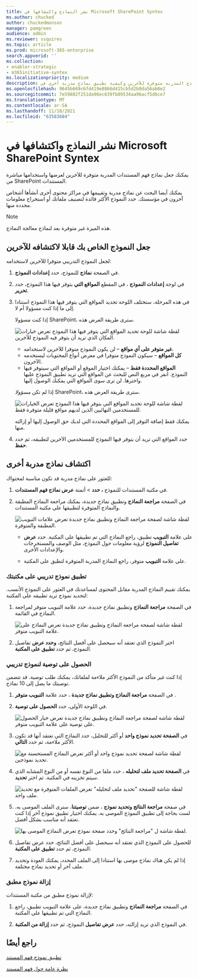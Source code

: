 ```yaml
---
title: نشر النماذج واكتشافها في Microsoft SharePoint Syntex
ms.author: chucked
author: chuckedmonson
manager: pamgreen
audience: admin
ms.reviewer: ssquires
ms.topic: article
ms.prod: microsoft-365-enterprise
search.appverid: ''
ms.collection:
- enabler-strategic
- m365initiative-syntex
ms.localizationpriority: medium
description: تعرف على كيفية جعل النماذج المدربة متوفرة للآخرين وكيفية تطبيق نماذج مدربة أخرى في Microsoft SharePoint Syntex.
ms.openlocfilehash: 9645b669c6fd419e8866d415cb5d2b0da56ab0e2
ms.sourcegitcommit: 7e59802f251da96ec639fb09534aa96acf5d6ce7
ms.translationtype: MT
ms.contentlocale: ar-SA
ms.lasthandoff: 11/18/2021
ms.locfileid: "63583684"
---
```

# <a name="publish-and-discover-models-in-microsoft-sharepoint-syntex"></a>نشر النماذج واكتشافها في Microsoft SharePoint Syntex

يمكنك جعل نماذج فهم المستندات المدربة متوفرة للآخرين لعرضها واستخدامها مباشرة من SharePoint المستندات. 

يمكنك أيضا البحث عن نماذج مدربة وتقييمها في مراكز محتوى أخرى أنشأها أشخاص آخرون في مؤسستك. حدد النموذج الأكثر فائدة لتصنيف ملفاتك أو استخراج معلومات محددة منها. 

> [!NOTE]
> هذه الميزة غير متوفرة بعد لنماذج معالجة النماذج.

## <a name="make-your-model-discoverable-to-others"></a>جعل النموذج الخاص بك قابلا لاكتشافه للآخرين

لجعل النموذج التدريبي متوفرا للآخرين لاستخدامه:

1. في الصفحة **نماذج** للنموذج، حدد **إعدادات النموذج**.

2. في لوحة **إعدادات النموذج** ، في المقطع **المواقع التي** يتوفر فيها هذا النموذج، حدد **تحرير**.

3. في هذه المرحلة، ستختلف اللوحة تحديد المواقع التي يتوفر فيها هذا النموذج استنادا إلى ما إذا كنت مسؤولا أم لا. 

    إذا كنت مسؤولا SharePoint، سترى طريقة العرض هذه.

    ![لقطة شاشة للوحة تحديد المواقع التي يتوفر فيها هذا النموذج تعرض خيارات المكان الذي تريد أن يتوفر فيه النموذج للآخرين.](../media/content-understanding/select-sites.png)

    - **غير متوفر على أي مواقع** – لن يكون النموذج متوفرا للآخرين لاستخدامه.
    - **كل المواقع** – سيكون النموذج متوفرا في معرض أنواع المحتويات ليستخدمه الآخرون.
    - **المواقع المحددة فقط** – يمكنك اختيار الموقع أو المواقع التي سيتوفر فيها النموذج. انقر في مربع النص للبحث عن المواقع التي تريد تطبيق النموذج عليها واخترها. لن ترى سوى المواقع التي يمكنك الوصول إليها.

    إذا لم تكن *مسؤولا* SharePoint، سترى طريقة العرض هذه.

    ![لقطة شاشة للوحة تحديد المواقع التي يتوفر فيها هذا النموذج تعرض الخيارات للمستخدمين النهائيين الذين لديهم مواقع قليلة متوفرة فقط.](../media/content-understanding/select-site-user.png)

    يمكنك فقط إضافة التوفر إلى المواقع المحددة التي لديك حق الوصول إليها أو إزالته منها.

4. حدد المواقع التي تريد أن يتوفر فيها النموذج للمستخدمين الآخرين لتطبيقه، ثم حدد **حفظ**.

## <a name="discover-other-trained-models"></a>اكتشاف نماذج مدربة أخرى

للعثور على نماذج مدربة قد تكون مناسبة لمحتواك:

1. في مكتبة المستندات للنموذج **، حدد** >  أتمتة **عرض نماذج فهم المستندات**.

2. في الصفحة **مراجعة النماذج** وتطبيق نماذج جديدة، يمكنك مراجعة النماذج المطبقة والنماذج المتوفرة لتطبيقها على مكتبة المستندات.

    ![لقطة شاشة لصفحة مراجعة النماذج وتطبيق نماذج جديدة تعرض علامات التبويب المطبقة والمتوفرة.](../media/content-understanding/review-models-apply-new-ones.png)

   - على علامة **التبويب** تطبيق، راجع النماذج التي تم تطبيقها على المكتبة. حدد **عرض تفاصيل النموذج** لرؤية معلومات حول النموذج، مثل الوصف والمستخرجات والإعدادات الأخرى.
   
   - على علامة **التبويب** متوفر، راجع النماذج المدربة المتوفرة لتطبق على المكتبة.


### <a name="apply-a-trained-model-to-your-library"></a>تطبيق نموذج تدريبي على مكتبتك

يمكنك تقييم النماذج المدربة مقابل المحتوى لمساعدتك في العثور على النموذج الأنسب. لتحديد نموذج تريد تطبيقه على المكتبة:

1. في الصفحة **مراجعة النماذج** وتطبيق نماذج جديدة، حدد علامة التبويب متوفر لمراجعة  النماذج في القائمة.

    ![لقطة شاشة لصفحة مراجعة النماذج وتطبيق نماذج جديدة تعرض النماذج على علامة التبويب متوفر.](../media/content-understanding/available-models-to-apply.png)

2. اختر النموذج الذي تعتقد أنه سيحصل على أفضل النتائج، **وحدد عرض** تفاصيل النموذج، ثم حدد **تطبيق على المكتبة**.

### <a name="get-a-recommendation-for-a-trained-model"></a>الحصول على توصية لنموذج تدريبي

إذا كنت غير متأكد من النموذج الأكثر ملاءمة لملفاتك، يمكنك طلب توصية. قد تتضمن توصيتك ما يصل إلى 10 نماذج.

1. في الصفحة **مراجعة النماذج وتطبيق نماذج جديدة** ، حدد علامة **التبويب متوفر** .

2. في اللوحة الأولى، حدد **الحصول على توصية**.

    ![لقطة شاشة لصفحة مراجعة النماذج وتطبيق نماذج جديدة تعرض خيار الحصول على توصية على علامة التبويب متوفر.](../media/content-understanding/get-recommendation.png)

3. في **الصفحة تحديد نموذج واحد** أو أكثر للتحليل، حدد النماذج التي تعتقد أنها قد تكون الأكثر ملاءمة، ثم حدد **التالي**.

    ![لقطة شاشة لصفحة تحديد نموذج واحد أو أكثر تعرض النماذج المستحسنة مع تحديد نموذجين.](../media/content-understanding/recommendation-results.png)

4. في **الصفحة تحديد ملف لتحليله** ، حدد ملفا من النوع نفسه أو من النوع المشابه الذي سيتم تخزينه في المكتبة. ثم اختر **تحديد**.

    ![لقطة شاشة للصفحة "تحديد ملف لتحليله" تعرض الملفات المتوفرة مع تحديد ملف واحد.](../media/content-understanding/file-to-analyze.png)

5. في صفحة **مراجعة النتائج وتحديد نموذج** ، ضمن **توصيتنا**، سترى الملف الموصى به. لست بحاجة إلى تطبيق النموذج الموصى به. يمكنك اختيار تطبيق نموذج آخر إذا كنت تعتقد أنه مناسب بشكل أفضل.

    ![لقطة شاشة ل "مراجعة النتائج" وحدد صفحة نموذج تعرض النماذج الموصى بها.](../media/content-understanding/review-results.png)

6. للحصول على النموذج الذي تعتقد أنه سيحصل على أفضل النتائج، حدد عرض تفاصيل النموذج، ثم حدد **تطبيق على المكتبة**.

7. إذا لم يكن هناك نماذج موصى بها استنادا إلى الملف المحدد، يمكنك العودة وتحديد ملف آخر أو تحديد نماذج مختلفة.

### <a name="remove-an-applied-model"></a>إزالة نموذج مطبق

لإزالة نموذج مطبق من مكتبة المستندات:

1. في الصفحة **مراجعة النماذج** وتطبيق نماذج جديدة، على علامة التبويب تطبيق،  راجع النماذج التي تم تطبيقها على المكتبة.

2. في النموذج الذي تريد إزالته، حدد **عرض تفاصيل** النموذج، ثم حدد **إزالة من المكتبة**.


## <a name="see-also"></a>راجع أيضًا

[تطبيق نموذج فهم المستند](apply-a-model.md)

[نظرة عامة حول فهم المستند](document-understanding-overview.md)
